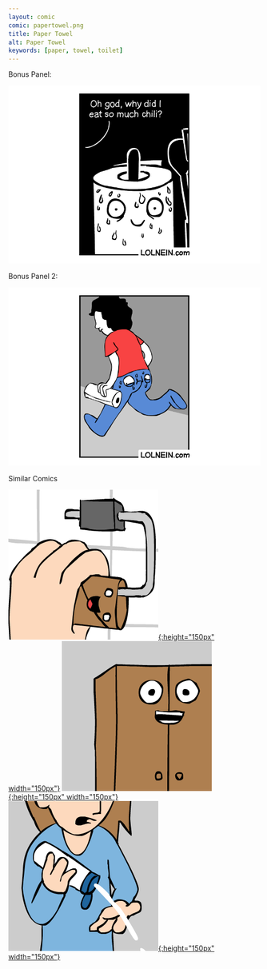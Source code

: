 ```yaml
---
layout: comic
comic: papertowel.png
title: Paper Towel
alt: Paper Towel
keywords: [paper, towel, toilet]
---
```


Bonus Panel:

![Paper Towel Bonus Panel](/images/papertowel_bonus.png)

Bonus Panel 2:

![Paper Towel Bonus Panel 2](/images/papertowel_bonus2.png)


<div class="title">Similar Comics</div>

[![A New Adventure](images/ANewAdventure_thumb.png){:height="150px" width="150px"}](https://lolnein.com/2018/08/10/ANewAdventure/)
[![Freshly Washed Clothes](images/FreshlyWashedClothes_thumb.png){:height="150px" width="150px"}](https://lolnein.com/2017/09/20/FreshlyWashedClothes/)
[![Moisturiser](images/Moisturiser_thumb.png){:height="150px" width="150px"}](https://lolnein.com/2018/01/24/Moisturiser/)
